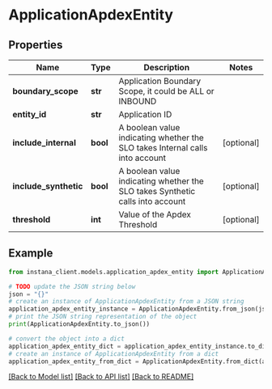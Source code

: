 # ApplicationApdexEntity


## Properties

Name | Type | Description | Notes
------------ | ------------- | ------------- | -------------
**boundary_scope** | **str** | Application Boundary Scope, it could be ALL or INBOUND | 
**entity_id** | **str** | Application ID | 
**include_internal** | **bool** | A boolean value indicating whether the SLO takes Internal calls into account | [optional] 
**include_synthetic** | **bool** | A boolean value indicating whether the SLO takes Synthetic calls into account | [optional] 
**threshold** | **int** | Value of the Apdex Threshold | [optional] 

## Example

```python
from instana_client.models.application_apdex_entity import ApplicationApdexEntity

# TODO update the JSON string below
json = "{}"
# create an instance of ApplicationApdexEntity from a JSON string
application_apdex_entity_instance = ApplicationApdexEntity.from_json(json)
# print the JSON string representation of the object
print(ApplicationApdexEntity.to_json())

# convert the object into a dict
application_apdex_entity_dict = application_apdex_entity_instance.to_dict()
# create an instance of ApplicationApdexEntity from a dict
application_apdex_entity_from_dict = ApplicationApdexEntity.from_dict(application_apdex_entity_dict)
```
[[Back to Model list]](../README.md#documentation-for-models) [[Back to API list]](../README.md#documentation-for-api-endpoints) [[Back to README]](../README.md)


